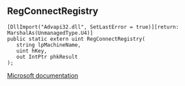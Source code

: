 ## RegConnectRegistry

```
[DllImport("Advapi32.dll", SetLastError = true)][return: MarshalAs(UnmanagedType.U4)]
public static extern uint RegConnectRegistry(
   string lpMachineName,
   uint hKey,
   out IntPtr phkResult
);
```

[Microsoft documentation](https://docs.microsoft.com/en-us/windows/win32/api/winreg/nf-winreg-regconnectregistryw)
